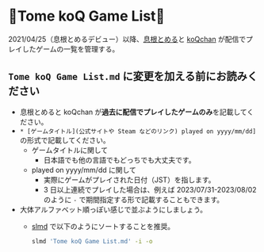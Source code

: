 # 🐒Tome koQ Game List🐒

2021/04/25（息根とめるデビュー）以降、[息根とめる](https://www.twitch.tv/tomeru1)と [koQchan](https://www.twitch.tv/koqchan) が配信でプレイしたゲームの一覧を管理する。

## `Tome koQ Game List.md` に変更を加える前にお読みください

* 息根とめると koQchan が**過去に配信でプレイしたゲームのみ**を記載してください。
* `* [ゲームタイトル](公式サイトや Steam などのリンク) played on yyyy/mm/dd]` の形式で記載してください。
  * ゲームタイトルに関して
    * 日本語でも他の言語でもどっちでも大丈夫です。
  * played on yyyy/mm/dd に関して
    * 実際にゲームがプレイされた日付（JST）を指します。
    * 3 日以上連続でプレイした場合は、例えば 2023/07/31-2023/08/02 のように `-` で期間指定する形で記載することもできます。
* 大体アルファベット順っぽい感じで並ぶようにしましょう。
  * [slmd](https://github.com/lqez/slmd) で以下のようにソートすることを推奨。

      ```bash
      slmd 'Tome koQ Game List.md' -i -o
      ```
